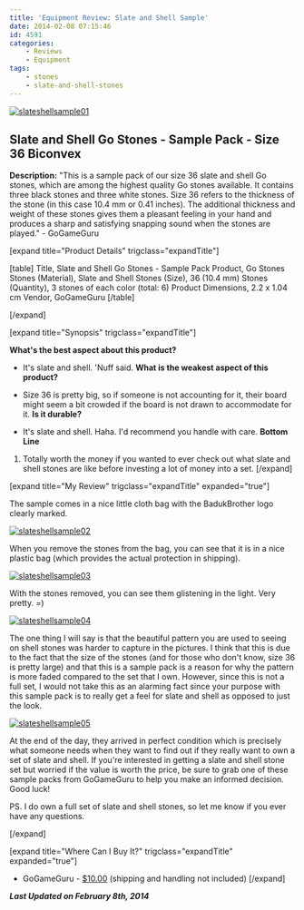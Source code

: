 ```yaml
---
title: 'Equipment Review: Slate and Shell Sample'
date: 2014-02-08 07:15:46
id: 4591
categories:
	- Reviews
	- Equipment
tags:
	- stones
	- slate-and-shell-stones
---
```


[![slateshellsample01](http://www.bengozen.com/wp-content/uploads/2014/02/slateshellsample01.jpg)](http://www.bengozen.com/wp-content/uploads/2014/02/slateshellsample01.jpg)

## Slate and Shell Go Stones - Sample Pack - Size 36 Biconvex

**Description:** "This is a sample pack of our size 36 slate and shell Go stones, which are among the highest quality Go stones available. It contains three black stones and three white stones. Size 36 refers to the thickness of the stone (in this case 10.4 mm or 0.41 inches). The additional thickness and weight of these stones gives them a pleasant feeling in your hand and produces a sharp and satisfying snapping sound when the stones are played." - GoGameGuru

<!--more-->

[expand title="Product Details" trigclass="expandTitle"]

[table]
Title, Slate and Shell Go Stones - Sample Pack
Product, Go Stones
Stones (Material), Slate and Shell
Stones (Size), 36 (10.4 mm)
Stones (Quantity), 3 stones of each color (total: 6)
Product Dimensions, 2.2 x 1.04 cm
Vendor, GoGameGuru
[/table]

[/expand]

[expand title="Synopsis" trigclass="expandTitle"]

**What's the best aspect about this product?**

*   It's slate and shell. 'Nuff said.
**What is the weakest aspect of this product?**

*   Size 36 is pretty big, so if someone is not accounting for it, their board might seem a bit crowded if the board is not drawn to accommodate for it.
**Is it durable?**

*   It's slate and shell. Haha. I'd recommend you handle with care.
**Bottom Line**

1.  Totally worth the money if you wanted to ever check out what slate and shell stones are like before investing a lot of money into a set.
[/expand]

[expand title="My Review" trigclass="expandTitle" expanded="true"]

The sample comes in a nice little cloth bag with the BadukBrother logo clearly marked.

[![slateshellsample02](http://www.bengozen.com/wp-content/uploads/2014/02/slateshellsample02.jpg)](http://www.bengozen.com/wp-content/uploads/2014/02/slateshellsample02.jpg)

When you remove the stones from the bag, you can see that it is in a nice plastic bag (which provides the actual protection in shipping).

[![slateshellsample03](http://www.bengozen.com/wp-content/uploads/2014/02/slateshellsample03.jpg)](http://www.bengozen.com/wp-content/uploads/2014/02/slateshellsample03.jpg)

With the stones removed, you can see them glistening in the light. Very pretty. =)

[![slateshellsample04](http://www.bengozen.com/wp-content/uploads/2014/02/slateshellsample04.jpg)](http://www.bengozen.com/wp-content/uploads/2014/02/slateshellsample04.jpg)

The one thing I will say is that the beautiful pattern you are used to seeing on shell stones was harder to capture in the pictures. I think that this is due to the fact that the size of the stones (and for those who don't know, size 36 is pretty large) and that this is a sample pack is a reason for why the pattern is more faded compared to the set that I own. However, since this is not a full set, I would not take this as an alarming fact since your purpose with this sample pack is to really get a feel for slate and shell as opposed to just the look.

[![slateshellsample05](http://www.bengozen.com/wp-content/uploads/2014/02/slateshellsample05.jpg)](http://www.bengozen.com/wp-content/uploads/2014/02/slateshellsample05.jpg)

At the end of the day, they arrived in perfect condition which is precisely what someone needs when they want to find out if they really want to own a set of slate and shell. If you're interested in getting a slate and shell stone set but worried if the value is worth the price, be sure to grab one of these sample packs from GoGameGuru to help you make an informed decision. Good luck!

PS. I do own a full set of slate and shell stones, so let me know if you ever have any questions.

[/expand]

[expand title="Where Can I Buy It?" trigclass="expandTitle" expanded="true"]

*   GoGameGuru - [$10.00](http://shop.gogameguru.com/slate-and-shell-stones-sample-36-biconvex/?acc=e4da3b7fbbce2345d7772b0674a318d5 "GoGameGuru Purchase Link") (shipping and handling not included)
[/expand]

_**Last Updated on February 8th, 2014**_